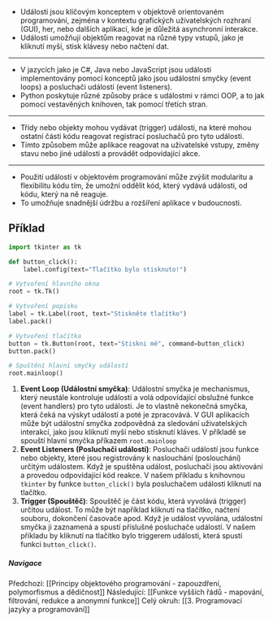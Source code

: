 - Události jsou klíčovým konceptem v objektově orientovaném programování, zejména v kontextu grafických uživatelských rozhraní (GUI), her, nebo dalších aplikací, kde je důležitá asynchronní interakce.
- Události umožňují objektům reagovat na různé typy vstupů, jako je kliknutí myší, stisk klávesy nebo načtení dat.
---
- V jazycích jako je C#, Java nebo JavaScript jsou události implementovány pomocí konceptů jako jsou událostní smyčky (event loops) a posluchači událostí (event listeners). 
- Python poskytuje různé způsoby práce s událostmi v rámci OOP, a to jak pomocí vestavěných knihoven, tak pomocí třetích stran.
---
- Třídy nebo objekty mohou vydávat (trigger) události, na které mohou ostatní části kódu reagovat registrací posluchačů pro tyto události. 
- Tímto způsobem může aplikace reagovat na uživatelské vstupy, změny stavu nebo jiné události a provádět odpovídající akce.
---
- Použití událostí v objektovém programování může zvýšit modularitu a flexibilitu kódu tím, že umožní oddělit kód, který vydává události, od kódu, který na ně reaguje. 
- To umožňuje snadnější údržbu a rozšíření aplikace v budoucnosti.

## Příklad

```Python
import tkinter as tk

def button_click():
    label.config(text="Tlačítko bylo stisknuto!")

# Vytvoření hlavního okna
root = tk.Tk()

# Vytvoření popisku
label = tk.Label(root, text="Stiskněte tlačítko")
label.pack()

# Vytvoření tlačítka
button = tk.Button(root, text="Stiskni mě", command=button_click)
button.pack()

# Spuštění hlavní smyčky událostí
root.mainloop()
```

1. **Event Loop (Událostní smyčka)**: Událostní smyčka je mechanismus, který neustále kontroluje události a volá odpovídající obslužné funkce (event handlers) pro tyto události. Je to vlastně nekonečná smyčka, která čeká na výskyt událostí a poté je zpracovává. V GUI aplikacích může být událostní smyčka zodpovědná za sledování uživatelských interakcí, jako jsou kliknutí myší nebo stisknutí kláves. V příkladě se spouští hlavní smyčka příkazem `root.mainloop`
2. **Event Listeners (Posluchači událostí)**: Posluchači událostí jsou funkce nebo objekty, které jsou registrovány k naslouchání (poslouchání) určitým událostem. Když je spuštěna událost, posluchači jsou aktivováni a provedou odpovídající kód reakce. V našem příkladu s knihovnou `tkinter` by funkce `button_click()` byla posluchačem události kliknutí na tlačítko.
3. **Trigger (Spouštěč)**: Spouštěč je část kódu, která vyvolává (trigger) určitou událost. To může být například kliknutí na tlačítko, načtení souboru, dokončení časovače apod. Když je událost vyvolána, událostní smyčka ji zaznamená a spustí příslušné posluchače událostí. V našem příkladu by kliknutí na tlačítko bylo triggerem události, která spustí funkci `button_click()`.

##### Navigace
Předchozí:  [[Principy objektového programování - zapouzdření, polymorfismus a dědičnost]]
Následující: [[Funkce vyšších řádů - mapování, filtrování, redukce a anonymní funkce]]
Celý okruh: [[3. Programovací jazyky a programování]]